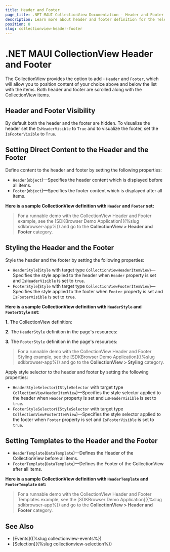 ```yaml
---
title: Header and Footer
page_title: .NET MAUI CollectionView Documentation - Header and Footer
description: Learn more about header and footer definition for the Telerik UI for .NET MAUI CollectionView control.
position: 8
slug: collectionview-header-footer
---
```


# .NET MAUI CollectionView Header and Footer

The CollectionView provides the option to add - `Header` and `Footer`, which will allow you to position content of your choice above and below the list with the items. Both header and footer are scrolled along with the CollectionView items.

## Header and Footer Visibility

By default both the header and the footer are hidden. To visualize the header set the `IsHeaderVisible` to `True` and to visualize the footer, set the `IsFooterVisible` to `True`. 

## Setting Direct Content to the Header and the Footer

Define content to the header and footer by setting the following properties:

* `Header`(`object`)&mdash;Specifies the header content which is displayed before all items.
* `Footer`(`object`)&mdash;Specifies the footer content which is displayed after all items.

**Here is a sample CollectionView definition with `Header` and `Footer` set:**

<snippet id='collectionview-header-footer' />

> For a runnable demo with the CollectionView Header and Footer example, see the [SDKBrowser Demo Application]({%slug sdkbrowser-app%}) and go to the **CollectionView > Header and Footer** category.

## Styling the Header and the Footer

Style the header and the footer by setting the following properties:

* `HeaderStyle`(`Style` with target type `CollectionViewHeaderItemView`)&mdash;Specifies the style applied to the header when `Header` property is set and `IsHeaderVisible` is set to `true`.
* `FooterStyle`(`Style` with target type `CollectionViewFooterItemView`)&mdash;Specifies the style applied to the footer when `Footer` property is set and `IsFooterVisible` is set to `true`.

**Here is a sample CollectionView definition with `HeaderStyle` and `FooterStyle` set:**

**1.** The CollectionView definition:

<snippet id='collectionview-header-footer-styling' />

**2.** The `HeaderStyle` definition in the page's resources:

<snippet id='collectionview-header-styling' />

**3.** The `FooterStyle` definition in the page's resources:

<snippet id='collectionview-footer-styling' />

> For a runnable demo with the CollectionView Header and Footer Styling example, see the [SDKBrowser Demo Application]({%slug sdkbrowser-app%}) and go to the **CollectionView > Styling** category.

Apply style selector to the header and footer by setting the following properties:

* `HeaderStyleSelector`(`IStyleSelector` with target type `CollectionViewHeaderItemView`)&mdash;Specifies the style selector applied to the header when `Header` property is set and `IsHeaderVisible` is set to `true`.
* `FooterStyleSelector`(`IStyleSelector` with target type `CollectionViewFooterItemView`)&mdash;Specifies the style selector applied to the footer when `Footer` property is set and `IsFooterVisible` is set to `true`.

## Setting Templates to the Header and the Footer

* `HeaderTemplate`(`DataTemplate`)&mdash;Defines the Header of the CollectionView before all items.
* `FooterTemplate`(`DataTemplate`)&mdash;Defines the Footer of the CollectionView after all items.

**Here is a sample CollectionView definition with `HeaderTemplate` and `FooterTemplate` set:**

<snippet id='collectionview-header-footer-template' />

> For a runnable demo with the CollectionView Header and Footer Templates example, see the [SDKBrowser Demo Application]({%slug sdkbrowser-app%}) and go to the **CollectionView > Header and Footer** category.

## See Also

- [Events]({%slug collectionview-events%})
- [Selection]({%slug collectionview-selection%})
